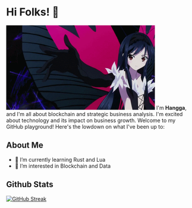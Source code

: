 # Hi Folks! 👋
![kuro gif](https://github.com/hanggaa/hanggaa/blob/main/Assets/Kuro.gif)
I'm **Hangga**, and I'm all about blockchain and strategic business analysis. I'm excited about technology and its impact on business growth. Welcome to my GitHub playground! Here's the lowdown on what I've been up to:

## About Me
- 🌱 I’m currently learning Rust and Lua
- 👀 I’m interested in Blockchain and Data

## Github Stats
<a href="https://git.io/streak-stats"><img src="https://github-readme-streak-stats.herokuapp.com?user=hanggaa&theme=shadow-purple" alt="GitHub Streak" /></a>

<!--
**hanggaa/hanggaa** is a ✨ _special_ ✨ repository because its `README.md` (this file) appears on your GitHub profile.

Here are some ideas to get you started:

- 🔭 I’m currently working on ...
- 🌱 I’m currently learning ...
- 👯 I’m looking to collaborate on ...
- 🤔 I’m looking for help with ...
- 💬 Ask me about ...
- 📫 How to reach me: ...
- 😄 Pronouns: ...
- ⚡ Fun fact: ...
-->